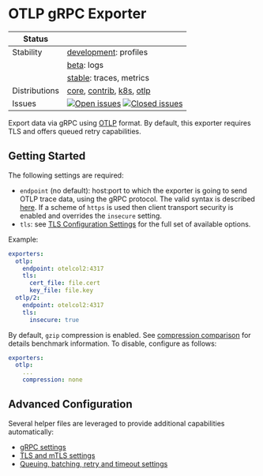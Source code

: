 # OTLP gRPC Exporter

<!-- status autogenerated section -->
| Status        |           |
| ------------- |-----------|
| Stability     | [development]: profiles   |
|               | [beta]: logs   |
|               | [stable]: traces, metrics   |
| Distributions | [core], [contrib], [k8s], [otlp] |
| Issues        | [![Open issues](https://img.shields.io/github/issues-search/open-telemetry/opentelemetry-collector?query=is%3Aissue%20is%3Aopen%20label%3Aexporter%2Fotlp%20&label=open&color=orange&logo=opentelemetry)](https://github.com/open-telemetry/opentelemetry-collector/issues?q=is%3Aopen+is%3Aissue+label%3Aexporter%2Fotlp) [![Closed issues](https://img.shields.io/github/issues-search/open-telemetry/opentelemetry-collector?query=is%3Aissue%20is%3Aclosed%20label%3Aexporter%2Fotlp%20&label=closed&color=blue&logo=opentelemetry)](https://github.com/open-telemetry/opentelemetry-collector/issues?q=is%3Aclosed+is%3Aissue+label%3Aexporter%2Fotlp) |

[development]: https://github.com/open-telemetry/opentelemetry-collector/blob/main/docs/component-stability.md#development
[beta]: https://github.com/open-telemetry/opentelemetry-collector/blob/main/docs/component-stability.md#beta
[stable]: https://github.com/open-telemetry/opentelemetry-collector/blob/main/docs/component-stability.md#stable
[core]: https://github.com/open-telemetry/opentelemetry-collector-releases/tree/main/distributions/otelcol
[contrib]: https://github.com/open-telemetry/opentelemetry-collector-releases/tree/main/distributions/otelcol-contrib
[k8s]: https://github.com/open-telemetry/opentelemetry-collector-releases/tree/main/distributions/otelcol-k8s
[otlp]: https://github.com/open-telemetry/opentelemetry-collector-releases/tree/main/distributions/otelcol-otlp
<!-- end autogenerated section -->

Export data via gRPC using [OTLP](
https://github.com/open-telemetry/opentelemetry-proto/blob/main/docs/specification.md)
format. By default, this exporter requires TLS and offers queued retry capabilities.

## Getting Started

The following settings are required:

- `endpoint` (no default): host:port to which the exporter is going to send OTLP trace data,
using the gRPC protocol. The valid syntax is described
[here](https://github.com/grpc/grpc/blob/master/doc/naming.md).
If a scheme of `https` is used then client transport security is enabled and overrides the `insecure` setting.
- `tls`: see [TLS Configuration Settings](../../config/configtls/README.md) for the full set of available options.

Example:

```yaml
exporters:
  otlp:
    endpoint: otelcol2:4317
    tls:
      cert_file: file.cert
      key_file: file.key
  otlp/2:
    endpoint: otelcol2:4317
    tls:
      insecure: true
```

By default, `gzip` compression is enabled. See [compression comparison](../../config/configgrpc/README.md#compression-comparison) for details benchmark information. To disable, configure as follows:

```yaml
exporters:
  otlp:
    ...
    compression: none
```

## Advanced Configuration

Several helper files are leveraged to provide additional capabilities automatically:

- [gRPC settings](https://github.com/open-telemetry/opentelemetry-collector/blob/main/config/configgrpc/README.md)
- [TLS and mTLS settings](https://github.com/open-telemetry/opentelemetry-collector/blob/main/config/configtls/README.md)
- [Queuing, batching, retry and timeout settings](https://github.com/open-telemetry/opentelemetry-collector/blob/main/exporter/exporterhelper/README.md)
